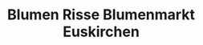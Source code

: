 ---
title: "Blumen Risse Blumenmarkt Euskirchen"
url: /euskirchen/blumen-risse-blumenmarkt-euskirchen/
shop: Blumen
---